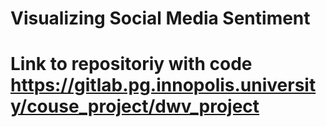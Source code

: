 # Visualizing Social Media Sentiment

# Link to repositoriy with code https://gitlab.pg.innopolis.university/couse_project/dwv_project
